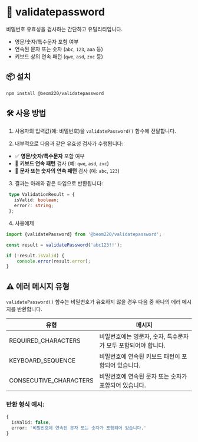 # 🔐 validatepassword

비밀번호 유효성을 검사하는 간단하고 유틸리티입니다.

- 영문/숫자/특수문자 포함 여부
- 연속된 문자 또는 숫자 (`abc`, `123`, `aaa` 등)
- 키보드 상의 연속 패턴 (`qwe`, `asd`, `zxc` 등)
## 📦 설치

```bash
npm install @beom220/validatepassword
```

## 🛠️ 사용 방법

1. 사용자의 입력값(예: 비밀번호)을 `validatePassword()` 함수에 전달합니다.

2. 내부적으로 다음과 같은 유효성 검사가 수행됩니다:
  - ✅ **영문/숫자/특수문자** 포함 여부
  - 🚫 **키보드 연속 패턴** 검사 (예: `qwe`, `asd`, `zxc`)
  - 🚫 **문자 또는 숫자의 연속 패턴** 검사 (예: `abc`, `123`)

3. 결과는 아래와 같은 타입으로 반환됩니다:

```ts
 type ValidationResult = {
   isValid: boolean;
   error?: string;
 };
```
4. 사용예제
```ts
import {validatePassword} from '@beom220/validatepassword';

const result = validatePassword('abc123!!');

if (!result.isValid) {
    console.error(result.error);
}
```

## ⚠️ 에러 메시지 유형

`validatePassword()` 함수는 비밀번호가 유효하지 않을 경우 다음 중 하나의 에러 메시지를 반환합니다.

| 유형 | 메시지 |
|------|--------|
| REQUIRED_CHARACTERS | 비밀번호에는 영문자, 숫자, 특수문자가 모두 포함되어야 합니다. |
| KEYBOARD_SEQUENCE   | 비밀번호에 연속된 키보드 패턴이 포함되어 있습니다. |
| CONSECUTIVE_CHARACTERS | 비밀번호에 연속된 문자 또는 숫자가 포함되어 있습니다. |

###  반환 형식 예시:
```ts
{
  isValid: false,
  error: '비밀번호에 연속된 문자 또는 숫자가 포함되어 있습니다.'
}